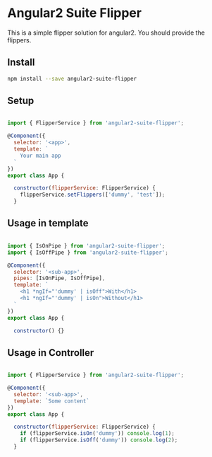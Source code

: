 # Angular2 Suite Flipper

This is a simple flipper solution for angular2. You should provide the flippers.

Install
---------

```bash
npm install --save angular2-suite-flipper
```
Setup
---------

```javascript

import { FlipperService } from 'angular2-suite-flipper';

@Component({
  selector: '<app>',
  template: `
    Your main app
  `
})
export class App {

  constructor(flipperService: FlipperService) {
    flipperService.setFlippers(['dummy', 'test']);
  }
```

Usage in template
---------

```javascript

import { IsOnPipe } from 'angular2-suite-flipper';
import { IsOffPipe } from 'angular2-suite-flipper';

@Component({
  selector: '<sub-app>',
  pipes: [IsOnPipe, IsOffPipe],
  template: `
    <h1 *ngIf="'dummy' | isOff">With</h1>
    <h1 *ngIf="'dummy' | isOn">Without</h1>
  `
})
export class App {

  constructor() {}
```

Usage in Controller
---------

```javascript

import { FlipperService } from 'angular2-suite-flipper';

@Component({
  selector: '<sub-app>',
  template: `Some content`
})
export class App {

  constructor(flipperService: FlipperService) {
    if (flipperService.isOn('dummy')) console.log(1);
    if (flipperService.isOff('dummy')) console.log(2);
  }
```

